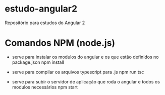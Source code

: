 # estudo-angular2
Repositório para estudos do Angular 2

# Comandos NPM (node.js)
- serve para instalar os modulos do angular e os que estão definidos no package.json
npm install 

- serve para compilar os arquivos typescript para .js
npm run tsc 

- serve para subir o servidor de aplicação que roda o angular e todos os modulos necessários
npm start 
